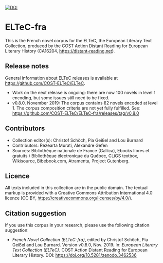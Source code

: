 [![DOI](https://zenodo.org/badge/DOI/10.5281/zenodo.3462536.svg)](https://doi.org/10.5281/zenodo.3462536)

# ELTeC-fra

This is the French novel corpus for the ELTeC, the European Literary Text Collection, produced by the COST Action Distant Reading for European Literary History (CA16204, https://distant-reading.net). 

## Release notes

General information about ELTeC releases is available at https://github.com/COST-ELTeC/ELTeC. 

* Work on the next release is ongoing: there are now 100 novels in level 1 encoding, but some issues still need to be fixed. 
* v0.8.0, November 2019: The corpus contains 82 novels encoded at level 1. The corpus composition criteria are not yet fully fulfilled. See: https://github.com/COST-ELTeC/ELTeC-fra/releases/tag/v0.8.0 

## Contributors

* Collection editor(s): Christof Schöch, Pia Geißel and Lou Burnard
* Contributors: Rezearta Murati, Alexandre Gefen
* Sources: Bibliothèque nationale de France (Gallica), Ebooks libres et gratuits / Bibliothèque électronique du Québec, CLiGS textbox, Wikisource, Bibebook.com, Atramenta, Project Gutenberg.

## Licence

All texts included in this collection are in the public domain. The textual markup is provided with a Creative Commons Attribution International 4.0 licence (CC BY, https://creativecommons.org/licenses/by/4.0/).

## Citation suggestion

If you use this corpus in your research, please use the following citation suggestion:

* *French Novel Collection (ELTeC-fra)*, edited by Christof Schöch, Pia Geißel and Lou Burnard. Version v0.8.0, Nov. 2019. In: *European Literary Text Collection (ELTeC)*. COST Action Distant Reading for European Literary History. DOI: https://doi.org/10.5281/zenodo.3462536
